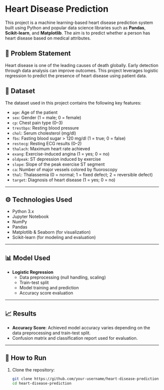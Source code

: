 # Heart Disease Prediction

This project is a machine learning-based heart disease prediction system built using Python and popular data science libraries such as **Pandas**, **Scikit-learn**, and **Matplotlib**. The aim is to predict whether a person has heart disease based on medical attributes.

## 🧠 Problem Statement

Heart disease is one of the leading causes of death globally. Early detection through data analysis can improve outcomes. This project leverages logistic regression to predict the presence of heart disease using patient data.


## 📁 Dataset

The dataset used in this project contains the following key features:

- `age`: Age of the patient
- `sex`: Gender (1 = male; 0 = female)
- `cp`: Chest pain type (0–3)
- `trestbps`: Resting blood pressure
- `chol`: Serum cholesterol (mg/dl)
- `fbs`: Fasting blood sugar > 120 mg/dl (1 = true; 0 = false)
- `restecg`: Resting ECG results (0–2)
- `thalach`: Maximum heart rate achieved
- `exang`: Exercise-induced angina (1 = yes; 0 = no)
- `oldpeak`: ST depression induced by exercise
- `slope`: Slope of the peak exercise ST segment
- `ca`: Number of major vessels colored by fluoroscopy
- `thal`: Thalassemia (0 = normal; 1 = fixed defect; 2 = reversible defect)
- `target`: Diagnosis of heart disease (1 = yes; 0 = no)

---

## ⚙️ Technologies Used

- Python 3.x
- Jupyter Notebook
- NumPy
- Pandas
- Matplotlib & Seaborn (for visualization)
- Scikit-learn (for modeling and evaluation)

---

## 📊 Model Used

- **Logistic Regression**
  - Data preprocessing (null handling, scaling)
  - Train-test split
  - Model training and prediction
  - Accuracy score evaluation

---

## 📈 Results

- **Accuracy Score**: Achieved model accuracy varies depending on the data preprocessing and train-test split.
- Confusion matrix and classification report used for evaluation.

---

## 🧪 How to Run

1. Clone the repository:
   ```bash
   git clone https://github.com/your-username/heart-disease-prediction.git
   cd heart-disease-prediction
